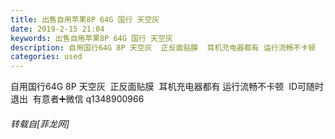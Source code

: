 ```yaml
---
title: 出售自用苹果8P 64G 国行 天空灰
date: 2019-2-15 21:04
keywords: 出售自用苹果8P 64G 国行 天空灰
description: 自用国行64G 8P 天空灰  正反面贴膜  耳机充电器都有 运行流畅不卡顿  ID可随时退出  有意者➕微信 q1348900966
categories: used
---
```

<td class="t_f" id="postmessage_3022822">

自用国行64G 8P 天空灰  正反面贴膜  耳机充电器都有 运行流畅不卡顿  ID可随时退出  有意者➕微信 q1348900966</td>
###### 转载自[菲龙网]